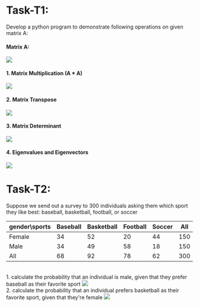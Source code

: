 # Task-T1:
<p>Develop a python program to demonstrate following operations on given matrix A:</p>

#### Matrix A:
<img src = "https://github.com/amansetu03/DS-Internship-Celebal-Technology/assets/106844274/1ad11ca3-2632-48b3-a777-af5562cba36a"><br>
#### 1. Matrix Multiplication (A * A)
<img src = "https://github.com/amansetu03/DS-Internship-Celebal-Technology/assets/106844274/cb2f8132-9019-4cce-b100-411484b21b56"><br>
#### 2. Matrix Transpose
<img src = "https://github.com/amansetu03/DS-Internship-Celebal-Technology/assets/106844274/ecb12e15-372b-4704-9839-ceff75386854"><br>
#### 3. Matrix Determinant
<img src = "https://github.com/amansetu03/DS-Internship-Celebal-Technology/assets/106844274/b97b3d61-42fe-4092-9f9c-06adec30132a"><br>
#### 4. Eigenvalues and Eigenvectors
<img src = "https://github.com/amansetu03/DS-Internship-Celebal-Technology/assets/106844274/5d2c3d35-0489-4059-b90a-09240e2b3a4d"><br>
# Task-T2:
<p>Suppose we send out a survey to 300 individuals asking them which sport they like best: baseball, basketball, football, or soccer</p>

| gender\sports | Baseball | Basketball | Football | Soccer | All |
|--------|----------|------------|----------|--------|-----|
| Female | 34       | 52         | 20       | 44     | 150 |
| Male   | 34       | 49         | 58       | 18     | 150 |
| All    | 68       | 92         | 78       | 62     | 300 |

<br>
1. calculate the probability that an individual is male, given that they prefer baseball as their favorite sport
 <img src = "https://github.com/amansetu03/DS-Internship-Celebal-Technology/assets/106844274/95ae9663-c808-4f41-afef-3ea10448d293">
<br>
2. calculate the probability that an individual prefers basketball as their favorite sport, given that they're female
  <img src= "https://github.com/amansetu03/DS-Internship-Celebal-Technology/assets/106844274/fb917ac8-2ca6-4d5f-8d34-e172d26f41d6">
